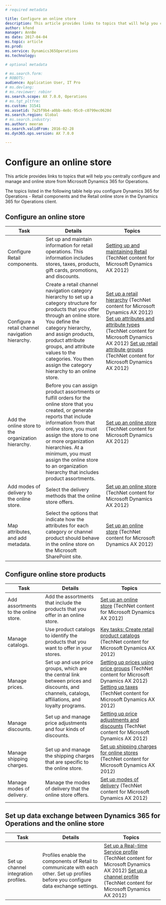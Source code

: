 ```yaml
---
# required metadata

title: Configure an online store
description: This article provides links to topics that will help you centrally configure and manage and online store from Microsoft Dynamics 365 for Operations.
author: kfend
manager: AnnBe
ms date: 2017-04-04
ms.topic: article
ms.prod: 
ms.service: Dynamics365Operations
ms.technology: 

# optional metadata

# ms.search.form: 
# ROBOTS: 
audience: Application User, IT Pro
# ms.devlang: 
# ms.reviewer: robinr
ms.search.scope: AX 7.0.0, Operations
# ms.tgt_pltfrm: 
ms.custom: 31541
ms.assetid: 7a25f9b4-a0bb-4e8c-95c0-c0799ec0620d
ms.search.region: Global
# ms.search.industry: 
ms.author: meeram
ms.search.validFrom: 2016-02-28
ms.dyn365.ops.version: AX 7.0.0

---
```


# Configure an online store

This article provides links to topics that will help you centrally configure and manage and online store from Microsoft Dynamics 365 for Operations.

The topics listed in the following table help you configure Dynamics 365 for Operations - Retail components and the Retail online store in the Dynamics 365 for Operations client.

## Configure an online store
| Task                                                | Details                                                                                                                                                                                                                                                                                                                                                   | Topics                                                                                                                                                                                                                                                                                                                                                                                                                                   |
|-----------------------------------------------------|-----------------------------------------------------------------------------------------------------------------------------------------------------------------------------------------------------------------------------------------------------------------------------------------------------------------------------------------------------------|------------------------------------------------------------------------------------------------------------------------------------------------------------------------------------------------------------------------------------------------------------------------------------------------------------------------------------------------------------------------------------------------------------------------------------------|
| Configure Retail components.                        | Set up and maintain information for retail operations. This information includes stores, taxes, products, gift cards, promotions, and discounts.                                                                                                                                                                                                          | [Setting up and maintaining Retail](https://technet.microsoft.com/en-us/library/hh597201.aspx) (TechNet content for Microsoft Dynamics AX 2012)                                                                                                                                                                                                                                                                                          |
| Configure a retail channel navigation hierarchy.    | Create a retail channel navigation category hierarchy to set up a category structure for products that you offer through an online store. You define the category hierarchy, and assign products, product attribute groups, and attribute values to the categories. You then assign the category hierarchy to an online store.                            | [Set up a retail hierarchy](https://technet.microsoft.com/en-us/library/hh580593.aspx) (TechNet content for Microsoft Dynamics AX 2012) [Set up attributes and attribute types](https://technet.microsoft.com/en-us/library/hh227548.aspx) (TechNet content for Microsoft Dynamics AX 2012) [Set up retail attribute groups](https://technet.microsoft.com/en-us/library/jj728713.aspx) (TechNet content for Microsoft Dynamics AX 2012) |
| Add the online store to the organization hierarchy. | Before you can assign product assortments or fulfill orders for the online store that you created, or generate reports that include information from that online store, you must assign the store to one or more organization hierarchies. At a minimum, you must assign the online store to an organization hierarchy that includes product assortments. | [Set up an online store](https://technet.microsoft.com/en-us/library/jj682095.aspx) (TechNet content for Microsoft Dynamics AX 2012)                                                                                                                                                                                                                                                                                                     |
| Add modes of delivery to the online store.          | Select the delivery methods that the online store offers.                                                                                                                                                                                                                                                                                                 | [Set up an online store](https://technet.microsoft.com/en-us/library/jj682095.aspx) (TechNet content for Microsoft Dynamics AX 2012)                                                                                                                                                                                                                                                                                                     |
| Map attributes, and add metadata.                   | Select the options that indicate how the attributes for each category or channel product should behave in the online store on the Microsoft SharePoint site.                                                                                                                                                                                              | [Set up an online store](https://technet.microsoft.com/en-us/library/jj682095.aspx) (TechNet content for Microsoft Dynamics AX 2012)                                                                                                                                                                                                                                                                                                     |

## Configure online store products
| Task                                 | Details                                                                                                                                           | Topics                                                                                                                                                                                                                                                                            |
|--------------------------------------|---------------------------------------------------------------------------------------------------------------------------------------------------|-----------------------------------------------------------------------------------------------------------------------------------------------------------------------------------------------------------------------------------------------------------------------------------|
| Add assortments to the online store. | Add the assortments that include the products that you offer in an online store.                                                                  | [Set up an online store](https://technet.microsoft.com/en-us/library/jj682095.aspx) (TechNet content for Microsoft Dynamics AX 2012)                                                                                                                                              |
| Manage catalogs.                     | Use product catalogs to identify the products that you want to offer in your stores.                                                              | [Key tasks: Create retail product catalogs](https://technet.microsoft.com/en-us/library/jj728712.aspx) (TechNet content for Microsoft Dynamics AX 2012)                                                                                                                           |
| Manage prices.                       | Set up and use price groups, which are the central link between prices and discounts, and channels, catalogs, affiliations, and loyalty programs. | [Setting up prices using price groups](https://technet.microsoft.com/en-us/library/hh597169.aspx) (TechNet content for Microsoft Dynamics AX 2012) [Setting up taxes](https://technet.microsoft.com/en-us/library/hh580571.aspx) (TechNet content for Microsoft Dynamics AX 2012) |
| Manage discounts.                    | Set up and manage price adjustments and four kinds of discounts.                                                                                  | [Setting up price adjustments and discounts](https://technet.microsoft.com/en-us/library/hh597114.aspx) (TechNet content for Microsoft Dynamics AX 2012)                                                                                                                          |
| Manage shipping charges.             | Set up and manage the shipping charges that are specific to the online store.                                                                     | [Set up shipping charges for online stores](https://technet.microsoft.com/en-us/library/jj728714.aspx) (TechNet content for Microsoft Dynamics AX 2012)                                                                                                                           |
| Manage modes of delivery.            | Manage the modes of delivery that the online store offers.                                                                                        | [Set up modes of delivery](https://technet.microsoft.com/en-us/library/jj728719.aspx) (TechNet content for Microsoft Dynamics AX 2012)                                                                                                                                            |

## Set up data exchange between Dynamics 365 for Operations and the online store
| Task                                 | Details                                                                                                                               | Topics                                                                                                                                                                                                                                                                                  |
|--------------------------------------|---------------------------------------------------------------------------------------------------------------------------------------|-----------------------------------------------------------------------------------------------------------------------------------------------------------------------------------------------------------------------------------------------------------------------------------------|
| Set up channel integration profiles. | Profiles enable the components of Retail to communicate with each other. Set up profiles before you configure data exchange settings. | [Set up a Real-time Service profile](https://technet.microsoft.com/en-us/library/hh580631.aspx) (TechNet content for Microsoft Dynamics AX 2012) [Set up a channel profile](https://technet.microsoft.com/en-us/library/jj677402.aspx) (TechNet content for Microsoft Dynamics AX 2012) |

 


